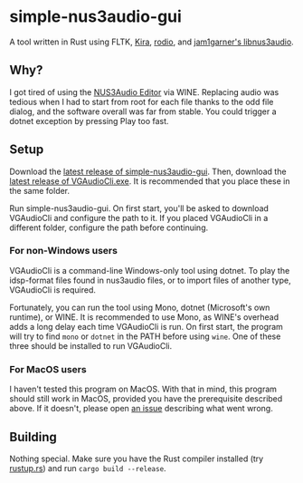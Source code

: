 # simple-nus3audio-gui
A tool written in Rust using FLTK, [Kira](https://github.com/tesselode/kira), [rodio](https://github.com/RustAudio/rodio), and [jam1garner's libnus3audio](https://github.com/jam1garner/libnus3audio).

## Why?
I got tired of using the [NUS3Audio Editor](https://gamebanana.com/tools/6927) via WINE. Replacing audio was tedious when I had to start from root for each file thanks to the odd file dialog, and the software overall was far from stable. You could trigger a dotnet exception by pressing Play too fast.

## Setup
Download the [latest release of simple-nus3audio-gui](https://github.com/EthanWeegee/simple-nus3audio-gui/releases/latest). Then, download the [latest release of VGAudioCli.exe](https://github.com/Thealexbarney/VGAudio/releases/latest). It is recommended that you place these in the same folder.

Run simple-nus3audio-gui. On first start, you'll be asked to download VGAudioCli and configure the path to it. If you placed VGAudioCli in a different folder, configure the path before continuing.

### For non-Windows users
VGAudioCli is a command-line Windows-only tool using dotnet. To play the idsp-format files found in nus3audio files, or to import files of another type, VGAudioCli is required.

Fortunately, you can run the tool using Mono, dotnet (Microsoft's own runtime), or WINE. It is recommended to use Mono, as WINE's overhead adds a long delay each time VGAudioCli is run. On first start, the program will try to find `mono` or `dotnet` in the PATH before using `wine`. One of these three should be installed to run VGAudioCli.

### For MacOS users
I haven't tested this program on MacOS. With that in mind, this program should still work in MacOS, provided you have the prerequisite described above. If it doesn't, please open [an issue](https://github.com/EthanWeegee/simple-nus3audio-gui/issues) describing what went wrong.

## Building
Nothing special. Make sure you have the Rust compiler installed (try [rustup.rs](https://rustup.rs/)) and run `cargo build --release`.
